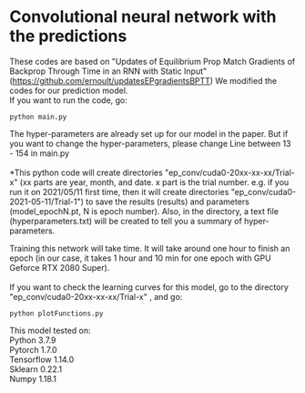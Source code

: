 # Convolutional neural network with the predictions

These codes are based on "Updates of Equilibrium Prop Match Gradients of Backprop Through Time in an RNN with Static Input" (https://github.com/ernoult/updatesEPgradientsBPTT)
We modified the codes for our prediction model.<br/>
If you want to run the code, go:
```
python main.py 
```
The hyper-parameters are already set up for our model in the paper. But if you want to change the hyper-parameters, please change Line between 13 - 154 in main.py <br/> <br/>
*This python code will create directories "ep_conv/cuda0-20xx-xx-xx/Trial-x" (xx parts are year, month, and date. x part is the trial number. e.g. if you run it on 2021/05/11 first time, then it will create directories "ep_conv/cuda0-2021-05-11/Trial-1") to save the results (results) and parameters (model_epochN.pt, N is epoch number). Also, in the directory, a text file (hyperparameters.txt) will be created to tell you a summary of hyper-parameters.<br/> 

Training this network will take time. It will take around one hour to finish an epoch (in our case, it takes 1 hour and 10 min for one epoch with GPU Geforce RTX 2080 Super).<br/><br/>
If you want to check the learning curves for this model, go to the directory "ep_conv/cuda0-20xx-xx-xx/Trial-x" , and go:

```
python plotFunctions.py
```

This model tested on: <br/>
Python 3.7.9 <br/>
Pytorch 1.7.0 <br/>
Tensorflow 1.14.0 <br/>
Sklearn 0.22.1 <br/>
Numpy 1.18.1 <br/>
